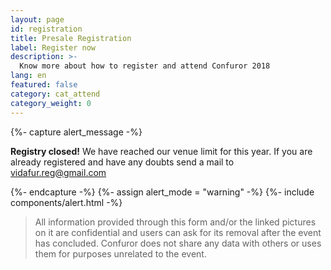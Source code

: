```yaml
---
layout: page
id: registration
title: Presale Registration
label: Register now
description: >-
  Know more about how to register and attend Confuror 2018
lang: en
featured: false
category: cat_attend
category_weight: 0
---
```


{%- capture alert_message -%}
  <p><b>Registry closed!</b> We have reached our venue limit for this year. If you are already registered and have any doubts send a mail to <a href="mailto:vidafur.reg@gmail.com">vidafur.reg@gmail.com</a></p>
{%- endcapture -%}
{%- assign alert_mode = "warning" -%}
{%- include components/alert.html -%}

<!-- {%- include components/registration.html -%} -->

> All information provided through this form and/or the linked pictures on it are confidential and users can ask for its removal after the event has concluded. Confuror does not share any data with others or uses them for purposes unrelated to the event.